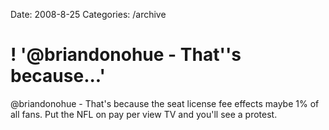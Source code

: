 Date: 2008-8-25
Categories: /archive

# ! '@briandonohue - That''s because...'

@briandonohue - That's because the seat license fee effects maybe 1% of all fans. Put the NFL on pay per view TV and you'll see a protest.
